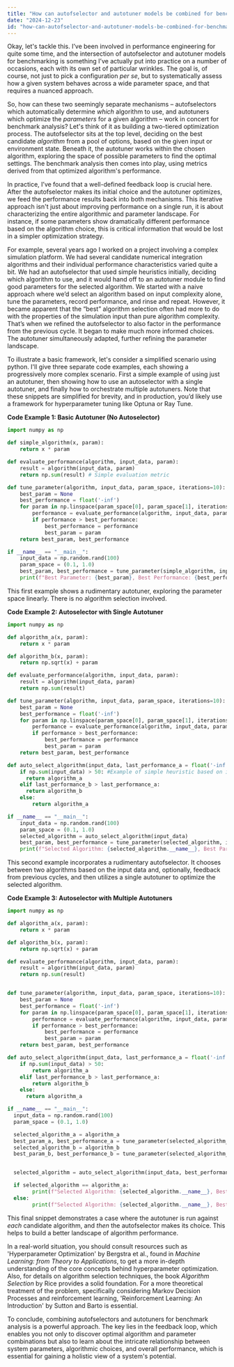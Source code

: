 ```yaml
---
title: "How can autofselector and autotuner models be combined for benchmark analysis?"
date: "2024-12-23"
id: "how-can-autofselector-and-autotuner-models-be-combined-for-benchmark-analysis"
---
```


Okay, let's tackle this. I’ve been involved in performance engineering for quite some time, and the intersection of autofselector and autotuner models for benchmarking is something I’ve actually put into practice on a number of occasions, each with its own set of particular wrinkles. The goal is, of course, not just to pick a configuration *per se*, but to systematically assess how a given system behaves across a wide parameter space, and that requires a nuanced approach.

So, how can these two seemingly separate mechanisms – autofselectors which automatically determine *which* algorithm to use, and autotuners which optimize the *parameters* for a given algorithm – work in concert for benchmark analysis? Let's think of it as building a two-tiered optimization process. The autofselector sits at the top level, deciding on the best candidate *algorithm* from a pool of options, based on the given input or environment state. Beneath it, the autotuner works within the chosen algorithm, exploring the space of possible parameters to find the optimal settings. The benchmark analysis then comes into play, using metrics derived from that optimized algorithm's performance.

In practice, I’ve found that a well-defined feedback loop is crucial here. After the autofselector makes its initial choice and the autotuner optimizes, we feed the performance results back into both mechanisms. This iterative approach isn't just about improving performance on a single run, it is about characterizing the entire algorithmic and parameter landscape. For instance, if some parameters show dramatically different performance based on the algorithm choice, this is critical information that would be lost in a simpler optimization strategy.

For example, several years ago I worked on a project involving a complex simulation platform. We had several candidate numerical integration algorithms and their individual performance characteristics varied quite a bit. We had an autofselector that used simple heuristics initially, deciding which algorithm to use, and it would hand off to an autotuner module to find good parameters for the selected algorithm. We started with a naive approach where we’d select an algorithm based on input complexity alone, tune the parameters, record performance, and rinse and repeat. However, it became apparent that the “best” algorithm selection often had more to do with the properties of the simulation input than pure algorithm complexity. That’s when we refined the autofselector to also factor in the performance from the previous cycle. It began to make much more informed choices. The autotuner simultaneously adapted, further refining the parameter landscape.

To illustrate a basic framework, let's consider a simplified scenario using python. I'll give three separate code examples, each showing a progressively more complex scenario. First a simple example of using just an autotuner, then showing how to use an autoselector with a single autotuner, and finally how to orchestrate multiple autotuners. Note that these snippets are simplified for brevity, and in production, you’d likely use a framework for hyperparameter tuning like Optuna or Ray Tune.

**Code Example 1: Basic Autotuner (No Autoselector)**

```python
import numpy as np

def simple_algorithm(x, param):
    return x * param

def evaluate_performance(algorithm, input_data, param):
    result = algorithm(input_data, param)
    return np.sum(result) # Simple evaluation metric

def tune_parameter(algorithm, input_data, param_space, iterations=10):
    best_param = None
    best_performance = float('-inf')
    for param in np.linspace(param_space[0], param_space[1], iterations):
        performance = evaluate_performance(algorithm, input_data, param)
        if performance > best_performance:
            best_performance = performance
            best_param = param
    return best_param, best_performance

if __name__ == "__main__":
    input_data = np.random.rand(100)
    param_space = (0.1, 1.0)
    best_param, best_performance = tune_parameter(simple_algorithm, input_data, param_space)
    print(f"Best Parameter: {best_param}, Best Performance: {best_performance}")

```
This first example shows a rudimentary autotuner, exploring the parameter space linearly. There is no algorithm selection involved.

**Code Example 2: Autoselector with Single Autotuner**

```python
import numpy as np

def algorithm_a(x, param):
    return x * param

def algorithm_b(x, param):
    return np.sqrt(x) + param

def evaluate_performance(algorithm, input_data, param):
    result = algorithm(input_data, param)
    return np.sum(result)

def tune_parameter(algorithm, input_data, param_space, iterations=10):
    best_param = None
    best_performance = float('-inf')
    for param in np.linspace(param_space[0], param_space[1], iterations):
        performance = evaluate_performance(algorithm, input_data, param)
        if performance > best_performance:
            best_performance = performance
            best_param = param
    return best_param, best_performance

def auto_select_algorithm(input_data, last_performance_a = float('-inf'), last_performance_b=float('-inf')):
    if np.sum(input_data) > 50: #Example of simple heuristic based on input data
      return algorithm_a
    elif last_performance_b > last_performance_a:
      return algorithm_b
    else:
        return algorithm_a

if __name__ == "__main__":
    input_data = np.random.rand(100)
    param_space = (0.1, 1.0)
    selected_algorithm = auto_select_algorithm(input_data)
    best_param, best_performance = tune_parameter(selected_algorithm, input_data, param_space)
    print(f"Selected Algorithm: {selected_algorithm.__name__}, Best Parameter: {best_param}, Best Performance: {best_performance}")

```

This second example incorporates a rudimentary autofselector. It chooses between two algorithms based on the input data and, optionally, feedback from previous cycles, and then utilizes a single autotuner to optimize the selected algorithm.

**Code Example 3: Autoselector with Multiple Autotuners**

```python
import numpy as np

def algorithm_a(x, param):
    return x * param

def algorithm_b(x, param):
    return np.sqrt(x) + param

def evaluate_performance(algorithm, input_data, param):
    result = algorithm(input_data, param)
    return np.sum(result)


def tune_parameter(algorithm, input_data, param_space, iterations=10):
    best_param = None
    best_performance = float('-inf')
    for param in np.linspace(param_space[0], param_space[1], iterations):
        performance = evaluate_performance(algorithm, input_data, param)
        if performance > best_performance:
            best_performance = performance
            best_param = param
    return best_param, best_performance

def auto_select_algorithm(input_data, last_performance_a = float('-inf'), last_performance_b=float('-inf')):
    if np.sum(input_data) > 50:
        return algorithm_a
    elif last_performance_b > last_performance_a:
        return algorithm_b
    else:
      return algorithm_a

if __name__ == "__main__":
  input_data = np.random.rand(100)
  param_space = (0.1, 1.0)

  selected_algorithm_a = algorithm_a
  best_param_a, best_performance_a = tune_parameter(selected_algorithm_a, input_data, param_space)
  selected_algorithm_b = algorithm_b
  best_param_b, best_performance_b = tune_parameter(selected_algorithm_b, input_data, param_space)


  selected_algorithm = auto_select_algorithm(input_data, best_performance_a, best_performance_b)

  if selected_algorithm == algorithm_a:
        print(f"Selected Algorithm: {selected_algorithm.__name__}, Best Parameter: {best_param_a}, Best Performance: {best_performance_a}")
  else:
        print(f"Selected Algorithm: {selected_algorithm.__name__}, Best Parameter: {best_param_b}, Best Performance: {best_performance_b}")


```

This final snippet demonstrates a case where the autotuner is run against *each* candidate algorithm, and *then* the autofselector makes its choice. This helps to build a better landscape of algorithm performance.

In a real-world situation, you should consult resources such as 'Hyperparameter Optimization' by Bergstra et al., found in *Machine Learning: from Theory to Applications*, to get a more in-depth understanding of the core concepts behind hyperparameter optimization. Also, for details on algorithm selection techniques, the book *Algorithm Selection* by Rice provides a solid foundation. For a more theoretical treatment of the problem, specifically considering Markov Decision Processes and reinforcement learning, 'Reinforcement Learning: An Introduction' by Sutton and Barto is essential.

To conclude, combining autofselectors and autotuners for benchmark analysis is a powerful approach. The key lies in the feedback loop, which enables you not only to discover optimal algorithm and parameter combinations but also to learn about the intricate relationship between system parameters, algorithmic choices, and overall performance, which is essential for gaining a holistic view of a system's potential.
